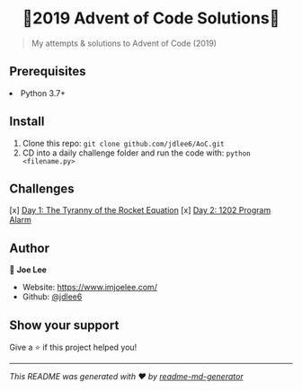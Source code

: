 <h1 align="center">👋2019 Advent of Code Solutions👋</h1>
<p>
</p>

> My attempts & solutions to Advent of Code (2019)

## Prerequisites
<li>Python 3.7+</li>

## Install
1. Clone this repo: `git clone github.com/jdlee6/AoC.git`
2. CD into a daily challenge folder and run the code with: `python <filename.py>`

## Challenges
[x] [Day 1: The Tyranny of the Rocket Equation](https://adventofcode.com/2019/day/1)
[x] [Day 2: 1202 Program Alarm](https://adventofcode.com/2019/day/2)

## Author

👤 **Joe Lee**

* Website: https://www.imjoelee.com/
* Github: [@jdlee6](https://github.com/jdlee6)

## Show your support

Give a ⭐️ if this project helped you!

***
_This README was generated with ❤️ by [readme-md-generator](https://github.com/kefranabg/readme-md-generator)_